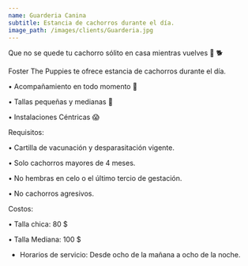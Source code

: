 ```yaml
---
name: Guarderia Canina
subtitle: Estancia de cachorros durante el día.
image_path: /images/clients/Guarderia.jpg
---
```

Que no se quede tu cachorro sólito en casa mientras vuelves 🙁 🐕

Foster The Puppies te ofrece estancia de cachorros durante el día.

 • Acompañamiento en todo momento 🥰
 
 • Tallas pequeñas y medianas 🥳
 
 • Instalaciones Céntricas 😱
 

Requisitos:

 • Cartilla de vacunación y desparasitación vigente.
 
 • Solo cachorros mayores de 4 meses.
 
 • No hembras en celo o el último tercio de gestación.
 
 • No cachorros agresivos.
 

Costos:

 • Talla chica: 80 $
 
 • Talla Mediana: 100 $


* Horarios de servicio: 
Desde ocho de la mañana a ocho de la noche.

